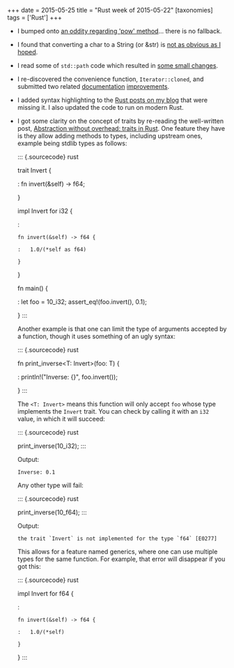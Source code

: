 +++
date = 2015-05-25
title = "Rust week of 2015-05-22"
[taxonomies]
tags = ['Rust']
+++

-   I bumped onto [an oddity regarding 'pow' method]... there is no
    fallback.
-   I found that converting a char to a String (or &str) is [not as
    obvious as I hoped].
-   I read some of `std::path` code which resulted in [some small
    changes].
-   I re-discovered the convenience function, `Iterator::cloned`, and
    submitted two related [documentation][] [improvements].
-   I added syntax highlighting to the [Rust posts on my blog] that were
    missing it. I also updated the code to run on modern Rust.
-   I got some clarity on the concept of traits by re-reading the
    well-written post, [Abstraction without overhead: traits in Rust].
    One feature they have is they allow adding methods to types,
    including upstream ones, example being stdlib types as follows:

    ::: {.sourcecode}
    rust

    trait Invert {

    :   fn invert(&self) -> f64;

    }

    impl Invert for i32 {

    :

        fn invert(&self) -> f64 {

        :   1.0/(*self as f64)

        }

    }

    fn main() {

    :   let foo = 10_i32; assert_eq!(foo.invert(), 0.1);

    }
    :::

    Another example is that one can limit the type of arguments accepted
    by a function, though it uses something of an ugly syntax:

    ::: {.sourcecode}
    rust

    fn print_inverse<T: Invert>(foo: T) {

    :   println!("Inverse: {}", foo.invert());

    }
    :::

    The `<T: Invert>` means this function will only accept `foo` whose
    type implements the `Invert` trait. You can check by calling it with
    an `i32` value, in which it will succeed:

    ::: {.sourcecode}
    rust

    print_inverse(10_i32);
    :::

    Output:

        Inverse: 0.1

    Any other type will fail:

    ::: {.sourcecode}
    rust

    print_inverse(10_f64);
    :::

    Output:

        the trait `Invert` is not implemented for the type `f64` [E0277]

    This allows for a feature named generics, where one can use multiple
    types for the same function. For example, that error will disappear
    if you got this:

    ::: {.sourcecode}
    rust

    impl Invert for f64 {

    :

        fn invert(&self) -> f64 {

        :   1.0/(*self)

        }

    }
    :::

  [an oddity regarding 'pow' method]: http://stackoverflow.com/q/30413090/321731
  [not as obvious as I hoped]: http://stackoverflow.com/a/28003842/321731
  [some small changes]: https://github.com/rust-lang/rust/pull/25736
  [documentation]: https://github.com/rust-lang/rust/pull/25756
  [improvements]: https://github.com/rust-lang/rust/pull/25758
  [Rust posts on my blog]: http://tshepang.net/tagss.html#rust-ref
  [Abstraction without overhead: traits in Rust]: http://blog.rust-lang.org/2015/05/11/traits.html
